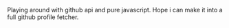 Playing around with github api and pure javascript. Hope i can make it into a
full github profile fetcher.